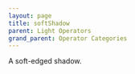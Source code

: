 ```yaml
---
layout: page
title: softShadow
parent: Light Operators
grand_parent: Operator Categories
---
```


A soft-edged shadow.
